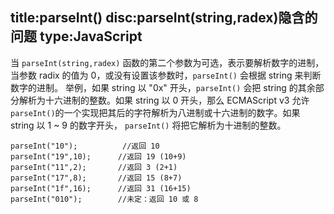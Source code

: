 title:parseInt()
disc:parseInt(string,radex)隐含的问题
type:JavaScript
------------------

当 `parseInt(string,radex)` 函数的第二个参数为可选，表示要解析数字的进制，
当参数 radix 的值为 0，或没有设置该参数时，`parseInt()` 会根据 string 来判断数字的进制。
举例，如果 string 以 "0x" 开头，`parseInt()` 会把 string 的其余部分解析为十六进制的整数。如果 string 以 0 开头，那么 ECMAScript v3 允许 `parseInt()`的一个实现把其后的字符解析为八进制或十六进制的数字。如果 string 以 1 ~ 9 的数字开头，
`parseInt()` 将把它解析为十进制的整数。

    parseInt("10");          //返回 10
    parseInt("19",10);      //返回 19 (10+9)
    parseInt("11",2);       //返回 3 (2+1)
    parseInt("17",8);       //返回 15 (8+7)
    parseInt("1f",16);      //返回 31 (16+15)
    parseInt("010");        //未定：返回 10 或 8